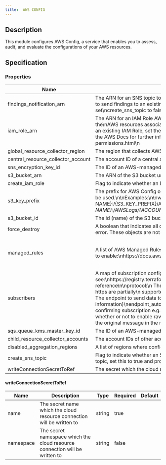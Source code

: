 ```yaml
---
title:  AWS CONFIG
---
```


## Description

This module configures AWS Config, a service that enables you to assess, audit, and evaluate the configurations of your AWS resources.

## Specification


### Properties

 Name | Description | Type | Required | Default 
 ------------ | ------------- | ------------- | ------------- | ------------- 
 findings_notification_arn | The ARN for an SNS topic to send findings notifications to. This is only used if create_sns_topic is false.\nIf you want to send findings to an existing SNS topic, set the value of this to the ARN of the existing topic and set\ncreate_sns_topic to false.\n | string | false |  
 iam_role_arn | The ARN for an IAM Role AWS Config uses to make read or write requests to the delivery channel and to describe the\nAWS resources associated with the account. This is only used if create_iam_role is false.\n\nIf you want to use an existing IAM Role, set the value of this to the ARN of the existing topic and set\ncreate_iam_role to false.\n\nSee the AWS Docs for further information:\nhttp://docs.aws.amazon.com/config/latest/developerguide/iamrole-permissions.html\n | string | false |  
 global_resource_collector_region | The region that collects AWS Config data for global resources such as IAM | string | true |  
 central_resource_collector_account | The account ID of a central account that will aggregate AWS Config from other accounts | string | false |  
 sns_encryption_key_id | The ID of an AWS-managed customer master key (CMK) for Amazon SNS or a custom CMK. | string | false |  
 s3_bucket_arn | The ARN of the S3 bucket used to store the configuration history | string | true |  
 create_iam_role | Flag to indicate whether an IAM Role should be created to grant the proper permissions for AWS Config | bool | false |  
 s3_key_prefix | The prefix for AWS Config objects stored in the the S3 bucket. If this variable is set to null, the default, no\nprefix will be used.\n\nExamples:\n\nwith prefix:    {S3_BUCKET NAME}:/{S3_KEY_PREFIX}/AWSLogs/{ACCOUNT_ID}/Config/*.\nwithout prefix: {S3_BUCKET NAME}:/AWSLogs/{ACCOUNT_ID}/Config/*.\n | string | false |  
 s3_bucket_id | The id (name) of the S3 bucket used to store the configuration history | string | true |  
 force_destroy | A boolean that indicates all objects should be deleted from the bucket so that the bucket can be destroyed without error. These objects are not recoverable | bool | false |  
 managed_rules | A list of AWS Managed Rules that should be enabled on the account.\n\nSee the following for a list of possible rules to enable:\nhttps://docs.aws.amazon.com/config/latest/developerguide/managed-rules-by-aws-config.html\n | map(object({\n    description      = string\n    identifier       = string\n    input_parameters = any\n    tags             = map(string)\n    enabled          = bool\n  })) | false |  
 subscribers | A map of subscription configurations for SNS topics\n\nFor more information, see:\nhttps://registry.terraform.io/providers/hashicorp/aws/latest/docs/resources/sns_topic_subscription#argument-reference\n\nprotocol:\n  The protocol to use. The possible values for this are: sqs, sms, lambda, application. (http or https are partially\n  supported, see link) (email is an option but is unsupported in terraform, see link).\nendpoint:\n  The endpoint to send data to, the contents will vary with the protocol. (see link for more information)\nendpoint_auto_confirms (Optional):\n  Boolean indicating whether the end point is capable of auto confirming subscription e.g., PagerDuty. Default is\n  false\nraw_message_delivery (Optional):\n  Boolean indicating whether or not to enable raw message delivery (the original message is directly passed, not wrapped in JSON with the original message in the message property). Default is false.\n | map(any) | false |  
 sqs_queue_kms_master_key_id | The ID of an AWS-managed customer master key (CMK) for Amazon SQS Queue or a custom CMK | string | false |  
 child_resource_collector_accounts | The account IDs of other accounts that will send their AWS Configuration to this account | set(string) | false |  
 disabled_aggregation_regions | A list of regions where config aggregation is disabled | list(string) | false |  
 create_sns_topic | Flag to indicate whether an SNS topic should be created for notifications\nIf you want to send findings to a new SNS topic, set this to true and provide a valid configuration for subscribers\n | bool | false |  
 writeConnectionSecretToRef | The secret which the cloud resource connection will be written to | [writeConnectionSecretToRef](#writeConnectionSecretToRef) | false |  


#### writeConnectionSecretToRef

 Name | Description | Type | Required | Default 
 ------------ | ------------- | ------------- | ------------- | ------------- 
 name | The secret name which the cloud resource connection will be written to | string | true |  
 namespace | The secret namespace which the cloud resource connection will be written to | string | false |  
